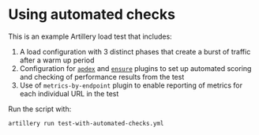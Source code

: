 # Using automated checks

This is an example Artillery load test that includes:

1. A load configuration with 3 distinct phases that create a burst of traffic after a warm up period
2. Configuration for [`apdex`](https://docs.art/reference/extensions/apdex) and [`ensure`](https://docs.art/reference/extensions/ensure) plugins to set up automated scoring and checking of performance results from the test
3. Use of `metrics-by-endpoint` plugin to enable reporting of metrics for each individual URL in the test

Run the script with:

```
artillery run test-with-automated-checks.yml
```
